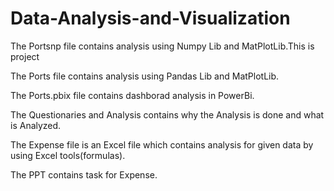 # Data-Analysis-and-Visualization
The Portsnp file contains analysis using Numpy Lib and MatPlotLib.This is project

The Ports file contains analysis using Pandas Lib and MatPlotLib.

The Ports.pbix file contains dashborad analysis in PowerBi.

The Questionaries and Analysis contains why the Analysis is done and what is Analyzed.

The Expense file is an Excel file which contains analysis for given data by using Excel tools(formulas).

The PPT contains task for Expense.
